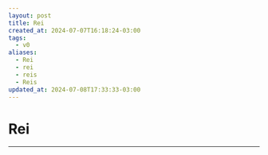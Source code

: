 ```yaml
---
layout: post
title: Rei
created_at: 2024-07-07T16:18:24-03:00
tags:
  - v0
aliases:
  - Rei
  - rei
  - reis
  - Reis
updated_at: 2024-07-08T17:33:33-03:00
---
```

# Rei
----

